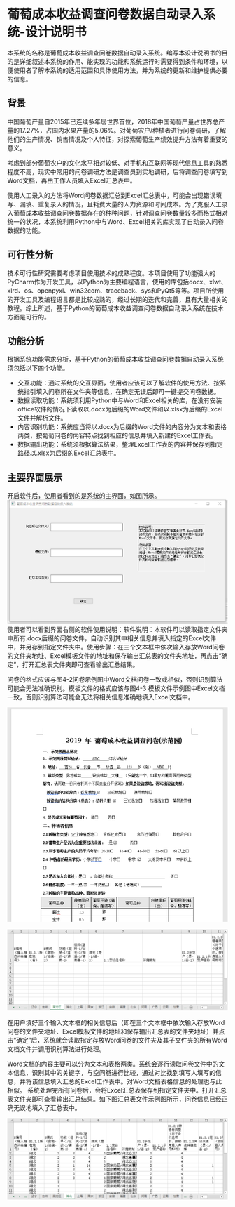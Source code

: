 # 葡萄成本收益调查问卷数据自动录入系统-设计说明书
本系统的名称是葡萄成本收益调查问卷数据自动录入系统。编写本设计说明书的目的是详细叙述本系统的作用、能实现的功能和系统运行时需要得到条件和环境，以便使用者了解本系统的适用范围和具体使用方法，并为系统的更新和维护提供必要的信息。

## 背景
中国葡萄产量自2015年已连续多年居世界首位，2018年中国葡萄产量占世界总产量的17.27%，占国内水果产量的5.06%。对葡萄农户/种植者进行问卷调研，了解他们的生产情况、销售情况及个人特征，对探索葡萄生产绩效提升方法有着重要的意义。

考虑到部分葡萄农户的文化水平相对较低、对手机和互联网等现代信息工具的熟悉程度不高，现实中常用的问卷调研方法是调查员到实地调研，后将调查问卷填写到Word文档，再由工作人员填入Excel汇总表中。

使用人工录入的方法将Word问卷数据汇总到Excel汇总表中，可能会出现错误填写、漏填、重复录入的情况，且耗费大量的人力资源和时间成本。为了克服人工录入葡萄成本收益调查问卷数据存在的种种问题，针对调查问卷数量较多而格式相对统一的状况，本系统利用Python中与Word、Excel相关的库实现了自动录入问卷数据的功能。

## 可行性分析
技术可行性研究需要考虑项目使用技术的成熟程度。本项目使用了功能强大的PyCharm作为开发工具，以Python为主要编程语言，使用的库包括docx、xlwt、xlrd、os、openpyxl、win32com、traceback、sys和PyQt5等等。项目所使用的开发工具及编程语言都是比较成熟的，经过长期的迭代和完善，且有大量相关的教程。综上所述，基于Python的葡萄成本收益调查问卷数据自动录入系统在技术方面是可行的。

## 功能分析
根据系统功能需求分析，基于Python的葡萄成本收益调查问卷数据自动录入系统须包括以下四个功能。
* 交互功能：通过系统的交互界面，使用者应该可以了解软件的使用方法、按系统指引填入问卷所在文件夹等信息，在确定无误后即可一键提交问卷数据。
* 数据读取功能：系统须利用Python中与Word和Excel相关的库，在没有安装office软件的情况下读取以.docx为后缀的Word文件和以.xlsx为后缀的Excel文件并解析文件。
* 内容识别功能：系统应当将以.docx为后缀的Word文件的内容分为文本和表格两类，按葡萄问卷的内容特点找到相应的信息并填入新建的Excel工作表。 
* 数据输出功能：系统须根据算法结果，整理Excel工作表的内容并保存到指定路径以.xlsx为后缀的Excel汇总表中。

## 主要界面展示

开启软件后，使用者看到的是系统的主界面，如图所示。
![image](https://github.com/Suuuuuu96/QuestionnaireEntrySystem/blob/main/img/g1.png)
使用者可以看到界面右侧的软件使用说明：软件说明：本软件可以读取指定文件夹中所有.docx后缀的问卷文件，自动识别其中相关信息并填入指定的Excel文件中，并另存到指定文件夹中。使用步骤：在三个文本框中依次输入存放Word问卷的文件夹地址、Excel模板文件的地址和保存输出汇总表的文件夹地址，再点击“确定”，打开汇总表文件夹即可查看输出汇总结果。

问卷的格式应该与图4-2问卷示例图中Word文档问卷一致或相似，否则识别算法可能会无法准确识别。模板文件的格式应该与图4-3 模板文件示例图中Excel文档一致，否则识别算法可能会无法将相关信息准确地填入Excel文档中。

![image](https://github.com/Suuuuuu96/QuestionnaireEntrySystem/blob/main/img/g2.png)

![image](https://github.com/Suuuuuu96/QuestionnaireEntrySystem/blob/main/img/g3.png)

在用户填好三个输入文本框的相关信息后（即在三个文本框中依次输入存放Word问卷的文件夹地址、Excel模板文件的地址和保存输出汇总表的文件夹地址）并点击“确定”后，系统就会读取指定存放Word问卷的文件夹及其子文件夹的所有Word文档文件并调用识别算法进行处理。

Word文档的内容主要可以分为文本和表格两类。系统会逐行读取问卷文件中的文本信息，识别其中的关键字，与空问卷进行比较，通过对比找到填写人填写的信息，并将该信息填入汇总的Excel工作表中。对Word文档表格信息的处理也与此相似。
系统处理完所有问卷后，会将Excel汇总表保存到指定文件夹中。打开汇总表文件夹即可查看输出汇总结果。如下图汇总表文件示例图所示，问卷信息已经正确无误地填入了汇总表中。

![image](https://github.com/Suuuuuu96/QuestionnaireEntrySystem/blob/main/img/g4.png)
